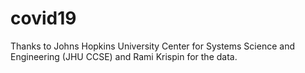 # covid19

Thanks to Johns Hopkins University Center for Systems Science and Engineering (JHU CCSE) and Rami Krispin for the data. 
